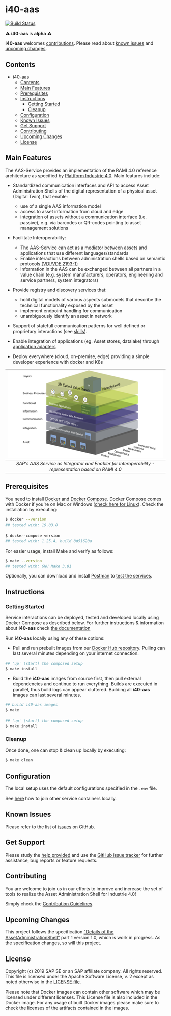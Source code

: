 # i40-aas

[![Build Status](https://travis-ci.com/SAP/i40-aas.svg?branch=master)](https://travis-ci.com/SAP/i40-aas)

:warning: **i40-aas** is **alpha** :warning:

**i40-aas** welcomes [contributions](#contributing). Please read about [known issues](#known-issues) and [upcoming changes](#upcoming-changes).

## Contents

- [i40-aas](#i40-aas)
  - [Contents](#contents)
  - [Main Features](#main-features)
  - [Prerequisites](#prerequisites)
  - [Instructions](#instructions)
    - [Getting Started](#getting-started)
    - [Cleanup](#cleanup)
  - [Configuration](#configuration)
  - [Known Issues](#known-issues)
  - [Get Support](#get-support)
  - [Contributing](#contributing)
  - [Upcoming Changes](#upcoming-changes)
  - [License](#license)

## Main Features

The AAS-Service provides an implementation of the RAMI 4.0 reference architecture as specified by [Plattform Industrie 4.0](https://www.plattform-i40.de/PI40/Redaktion/DE/Downloads/Publikation/Details-of-the-Asset-Administration-Shell-Part1.html). Main features include:

- Standardized communication interfaces and API to access Asset Administration Shells of the digital representation of a physical asset (Digital Twin), that enable:

  - use of a single AAS information model
  - access to asset information from cloud and edge
  - integration of assets without a communication interface (i.e. passive), e.g. via barcodes or QR-codes pointing to asset management solutions

- Facilitate Interoperability:

  - The AAS-Service can act as a mediator between assets and applications that use different languages/standards
  - Enable interactions between administration shells based on semantic protocols [(VDI/VDE 2193-1)](https://www.vdi.de/richtlinien/details/vdivde-2193-blatt-1-sprache-fuer-i40-komponenten-struktur-von-nachrichten)
  - Information in the AAS can be exchanged between all
    partners in a value chain (e.g. system manufacturers, operators, engineering and service partners, system integrators)

- Provide registry and discovery services that:

  - hold digital models of various aspects submodels that describe the technical functionality exposed by the asset
  - implement endpoint handling for communication
  - unambiguously identify an asset in network

- Support of statefull communication patterns for well defined or proprietary interactions (see [skills](https://github.com/SAP/i40-aas/blob/master/docs/markdown/onboarding-skill.md)).

- Enable integration of applications (eg. Asset stores, datalake) through [application adapters](https://github.com/SAP/i40-aas/blob/master/docs/markdown/adapter-registry.md)

- Deploy everywhere (cloud, on-premise, edge) providing a simple developer experience with docker and K8s

[ramisap]: docs/images/RAMI_SAP.png 'Based on RAMI 4.0'

|                                         ![alt text][ramisap]                                          |
| :---------------------------------------------------------------------------------------------------: |
| _SAP's AAS Service as Integrator and Enabler for Interoperability - representation based on RAMI 4.0_ |

## Prerequisites

You need to install [Docker](https://www.docker.com) and [Docker Compose](https://docs.docker.com/compose/). Docker Compose comes with Docker if you're on Mac or Windows ([check here for Linux](https://docs.docker.com/compose/install/)). Check the installation by executing:

```bash
$ docker --version
## tested with: 19.03.8

$ docker-compose version
## tested with: 1.25.4, build 8d51620a
```

For easier usage, install Make and verify as follows:

```bash
$ make --version
## tested with: GNU Make 3.81
```

Optionally, you can download and install [Postman](https://www.getpostman.com) to [test the services](docs/markdown/test.md).

## Instructions

### Getting Started

Service interactions can be deployed, tested and developed locally using Docker Compose as described below. For further instructions & information about **i40-aas** check [the documentation](docs/README.md)

Run **i40-aas** locally using any of these options:

- Pull and run prebuilt images from our [Docker Hub repository](https://hub.docker.com/orgs/sapi40/repositories). Pulling can last several minutes depending on your internet connection.

```bash
## 'up' (start) the composed setup
$ make install
```

- Build the **i40-aas** images from source first, then pull external dependencies and continue to run everything. Builds are executed in parallel, thus build logs can appear cluttered. Building all **i40-aas** images can last several minutes.

```bash
## build i40-aas images
$ make

## 'up' (start) the composed setup
$ make install
```

### Cleanup

Once done, one can stop & clean up locally by executing:

```bash
$ make clean
```

## Configuration

The local setup uses the default configurations specified in the `.env` file.

See [here](docs/markdown/join-containers.md) how to join other service containers locally.

## Known Issues

<!--- Please list all known issues, or bugs, here. Even if the project is provided "as-is" any known problems should be listed. --->

Please refer to the list of [issues](https://github.com/SAP/i40-aas/issues) on GitHub.

## Get Support

<!--- This section should contain details on how the outside user can obtain support, ask questions, or post a bug report on your project. If your project is provided "as-is", with no expected changes or support, you must state that here. --->

Please study the [help provided](docs/README.md) and use the [GitHub issue tracker](https://github.com/SAP/i40-aas/issues) for further assistance, bug reports or feature requests.

## Contributing

<!--- Details on how external developers can contribute to your code should be posted here. You can also link to a dedicated CONTRIBUTING.md file. See further details here. --->

You are welcome to join us in our efforts to improve and increase the set of tools to realize the Asset Administration Shell for Industrie 4.0!

Simply check the [Contribution Guidelines](CONTRIBUTING.md).

## Upcoming Changes

<!--- Details on any expected changes in later versions. If your project is released "as-is", or you know of no upcoming changes, this section can be omitted. --->

This project follows the specification ["Details of the AssetAdministrationShell"](https://www.plattform-i40.de/PI40/Redaktion/EN/Downloads/Publikation/2018-details-of-the-asset-administration-shell.html) part 1 version 1.0, which is work in progress. As the specification changes, so will this project.

## License

Copyright (c) 2019 SAP SE or an SAP affiliate company. All rights reserved. This file is licensed under the Apache Software License, v. 2 except as noted otherwise in the [LICENSE file](LICENSE).

Please note that Docker images can contain other software which may be licensed under different licenses. This License file is also included in the Docker image. For any usage of built Docker images please make sure to check the licenses of the artifacts contained in the images.
